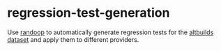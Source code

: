 # regression-test-generation
Use [randoop](https://randoop.github.io/randoop/) to automatically generate regression tests for the [altbuilds dataset](https://doi.org/10.5281/zenodo.13743624) and apply them to different providers.
